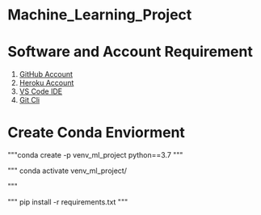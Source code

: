 # Machine_Learning_Project

# Software and Account Requirement
1. [GitHub Account](https://github.com)
2. [Heroku Account](https://dashboard.heroku.com/login)
3. [VS Code IDE](https://code.visualstudio.com/download)
4. [Git Cli](https://git-scm.com/downloads)

# Create Conda Enviorment
"""conda create -p venv_ml_project python==3.7
"""

"""
conda activate venv_ml_project/

"""


"""
pip install -r requirements.txt
"""